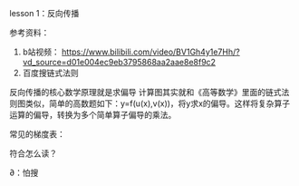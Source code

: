 

lesson 1：反向传播

参考资料：
1. b站视频：
https://www.bilibili.com/video/BV1Gh4y1e7Hh/?vd_source=d01e004ec9eb3795868aa2aae8e8f9c2
2. 百度搜链式法则

反向传播的核心数学原理就是求偏导
计算图其实就和《高等数学》里面的链式法则图类似，简单的高数题如下：y=f(u(x),v(x))，将y求x的偏导。这样将复杂算子运算的偏导，转换为多个简单算子偏导的乘法。

常见的梯度表：



符合怎么读？

$\partial$：怕搜









